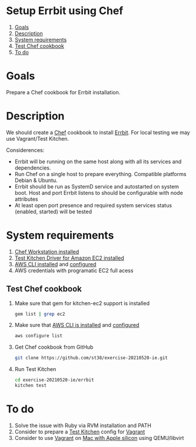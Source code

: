 # Setup Errbit using Chef

 1. [Goals](#goals)
 2. [Description](#description)
 3. [System requirements](#system-requirements)
 4. [Test Chef cookbook](#test-chef-cookbook)
 5. [To do](#to-do)


# Goals
 Prepare a Chef cookbook for Errbit installation.


# Description

 We should create a [Chef](https://github.com/chef/chef) cookbook to install [Errbit](https://github.com/errbit/errbit). For local testing we may use Vagrant/Test Kitchen.

 Considerences:
   - Errbit will be running on the same host along with all its services and dependencies.
   - Run Chef on a single host to prepare everything. Compatible platforms Debian & Ubuntu.
   - Errbit should be run as SystemD service and autostarted on system boot. Host and port Errbit listens to should be configurable with node attributes
   - At least open port presence and required system services status (enabled, started) will be tested


# System requirements

 1. [Chef Workstation installed](https://downloads.chef.io/tools/workstation)
 2. [Test Kitchen Driver for Amazon EC2 installed](https://github.com/test-kitchen/kitchen-ec2)
 3. [AWS CLI installed](https://docs.aws.amazon.com/cli/latest/userguide/install-cliv2.html) and [configured](https://docs.aws.amazon.com/cli/latest/userguide/cli-configure-files.html#cli-configure-files-methods)
 4. AWS credentials with programatic EC2 full acess


## Test Chef cookbook

 1. Make sure that gem for kitchen-ec2 support is installed
    ```bash
    gem list | grep ec2
    ```

 2. Make sure that [AWS CLI is installed](https://docs.aws.amazon.com/cli/latest/userguide/install-cliv2.html) and [configured](https://docs.aws.amazon.com/cli/latest/userguide/cli-configure-files.html#cli-configure-files-methods)
    ```bash
    aws configure list
    ```

 3. Get Chef cookbook from GitHub
    ```bash
    git clone https://github.com/st38/exercise-20210520-ie.git
    ```

 4. Run Test Kitchen
    ```bash
    cd exercise-20210520-ie/errbit
    kitchen test
    ```


# To do

 1. Solve the issue with Ruby via RVM installation and PATH
 2. Consider to prepare a [Test Kitchen](https://docs.chef.io/workstation/kitchen/) config for [Vagrant](https://github.com/test-kitchen/kitchen-vagrant)
 3. Consider to use [Vagrant](https://www.vagrantup.com/) on [Mac with Apple silicon](https://support.apple.com/en-us/HT211814) using QEMU/libvirt
